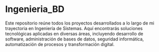 # Ingenieria_BD
Este repositorio reúne todos los proyectos desarrollados a lo largo de mi trayectoria en Ingeniería de Sistemas. Aquí encontrarás soluciones tecnológicas aplicadas en diversas áreas, incluyendo desarrollo de software, administración de bases de datos, seguridad informática, automatización de procesos y transformación digital.                    
